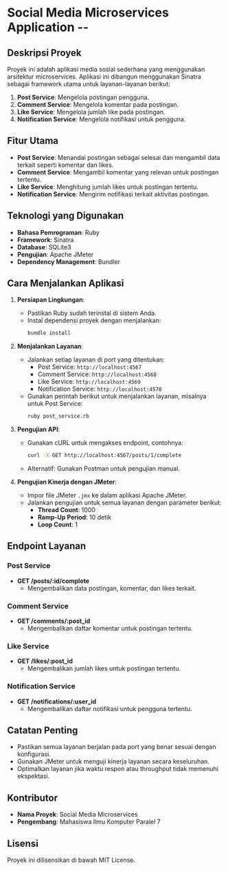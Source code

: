 # Social Media Microservices Application --

## Deskripsi Proyek
Proyek ini adalah aplikasi media sosial sederhana yang menggunakan arsitektur microservices. Aplikasi ini dibangun menggunakan Sinatra sebagai framework utama untuk layanan-layanan berikut:

1. **Post Service**: Mengelola postingan pengguna.
2. **Comment Service**: Mengelola komentar pada postingan.
3. **Like Service**: Mengelola jumlah like pada postingan.
4. **Notification Service**: Mengelola notifikasi untuk pengguna.

## Fitur Utama
- **Post Service**: Menandai postingan sebagai selesai dan mengambil data terkait seperti komentar dan likes.
- **Comment Service**: Mengambil komentar yang relevan untuk postingan tertentu.
- **Like Service**: Menghitung jumlah likes untuk postingan tertentu.
- **Notification Service**: Mengirim notifikasi terkait aktivitas postingan.

## Teknologi yang Digunakan
- **Bahasa Pemrograman**: Ruby
- **Framework**: Sinatra
- **Database**: SQLite3
- **Pengujian**: Apache JMeter
- **Dependency Management**: Bundler

## Cara Menjalankan Aplikasi
1. **Persiapan Lingkungan**:
   - Pastikan Ruby sudah terinstal di sistem Anda.
   - Instal dependensi proyek dengan menjalankan:
     ```bash
     bundle install
     ```

2. **Menjalankan Layanan**:
   - Jalankan setiap layanan di port yang ditentukan:
     - Post Service: `http://localhost:4567`
     - Comment Service: `http://localhost:4568`
     - Like Service: `http://localhost:4569`
     - Notification Service: `http://localhost:4570`
   - Gunakan perintah berikut untuk menjalankan layanan, misalnya untuk Post Service:
     ```bash
     ruby post_service.rb
     ```

3. **Pengujian API**:
   - Gunakan cURL untuk mengakses endpoint, contohnya:
     ```bash
     curl -X GET http://localhost:4567/posts/1/complete
     ```
   - Alternatif: Gunakan Postman untuk pengujian manual.

4. **Pengujian Kinerja dengan JMeter**:
   - Impor file JMeter `.jmx` ke dalam aplikasi Apache JMeter.
   - Jalankan pengujian untuk semua layanan dengan parameter berikut:
     - **Thread Count**: 1000
     - **Ramp-Up Period**: 10 detik
     - **Loop Count**: 1

## Endpoint Layanan
### Post Service
- **GET /posts/:id/complete**
  - Mengembalikan data postingan, komentar, dan likes terkait.

### Comment Service
- **GET /comments/:post_id**
  - Mengembalikan daftar komentar untuk postingan tertentu.

### Like Service
- **GET /likes/:post_id**
  - Mengembalikan jumlah likes untuk postingan tertentu.

### Notification Service
- **GET /notifications/:user_id**
  - Mengembalikan daftar notifikasi untuk pengguna tertentu.

## Catatan Penting
- Pastikan semua layanan berjalan pada port yang benar sesuai dengan konfigurasi.
- Gunakan JMeter untuk menguji kinerja layanan secara keseluruhan.
- Optimalkan layanan jika waktu respon atau throughput tidak memenuhi ekspektasi.

## Kontributor
- **Nama Proyek**: Social Media Microservices
- **Pengembang**: Mahasiswa Ilmu Komputer Paralel 7

## Lisensi
Proyek ini dilisensikan di bawah MIT License.
